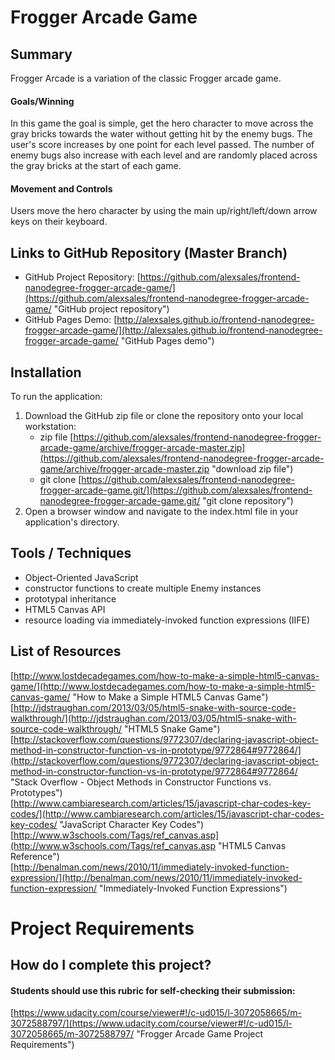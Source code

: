 
# Frogger Arcade Game

## Summary
Frogger Arcade is a variation of the classic Frogger arcade game.

#### Goals/Winning
In this game the goal is simple, get the hero character to move across the gray bricks towards the water without getting hit by the enemy bugs. The user's score increases by one point for each level passed. The number of enemy bugs also increase with each level and are randomly placed across the gray bricks at the start of each game.

#### Movement and Controls
Users move the hero character by using the main up/right/left/down arrow keys on their keyboard.

## Links to GitHub Repository (Master Branch)
* GitHub Project Repository: [https://github.com/alexsales/frontend-nanodegree-frogger-arcade-game/](https://github.com/alexsales/frontend-nanodegree-frogger-arcade-game/ "GitHub project repository")
* GitHub Pages Demo: [http://alexsales.github.io/frontend-nanodegree-frogger-arcade-game/](http://alexsales.github.io/frontend-nanodegree-frogger-arcade-game/ "GitHub Pages demo")

## Installation
To run the application:

1. Download the GitHub zip file or clone the repository onto your local workstation:
	* zip file [https://github.com/alexsales/frontend-nanodegree-frogger-arcade-game/archive/frogger-arcade-master.zip](https://github.com/alexsales/frontend-nanodegree-frogger-arcade-game/archive/frogger-arcade-master.zip "download zip file")
	* git clone [https://github.com/alexsales/frontend-nanodegree-frogger-arcade-game.git/](https://github.com/alexsales/frontend-nanodegree-frogger-arcade-game.git/ "git clone repository")
2. Open a browser window and navigate to the index.html file in your application's directory.

## Tools / Techniques
- Object-Oriented JavaScript
- constructor functions to create multiple Enemy instances
- prototypal inheritance
- HTML5 Canvas API
- resource loading via immediately-invoked function expressions (IIFE)

## List of Resources
[http://www.lostdecadegames.com/how-to-make-a-simple-html5-canvas-game/](http://www.lostdecadegames.com/how-to-make-a-simple-html5-canvas-game/ "How to Make a Simple HTML5 Canvas Game")  
[http://jdstraughan.com/2013/03/05/html5-snake-with-source-code-walkthrough/](http://jdstraughan.com/2013/03/05/html5-snake-with-source-code-walkthrough/ "HTML5 Snake Game")  
[http://stackoverflow.com/questions/9772307/declaring-javascript-object-method-in-constructor-function-vs-in-prototype/9772864#9772864/](http://stackoverflow.com/questions/9772307/declaring-javascript-object-method-in-constructor-function-vs-in-prototype/9772864#9772864/ "Stack Overflow - Object Methods in Constructor Functions vs. Prototypes")  
[http://www.cambiaresearch.com/articles/15/javascript-char-codes-key-codes/](http://www.cambiaresearch.com/articles/15/javascript-char-codes-key-codes/ "JavaScript Character Key Codes")  
[http://www.w3schools.com/Tags/ref_canvas.asp](http://www.w3schools.com/Tags/ref_canvas.asp "HTML5 Canvas Reference")  
[http://benalman.com/news/2010/11/immediately-invoked-function-expression/](http://benalman.com/news/2010/11/immediately-invoked-function-expression/ "Immediately-Invoked Function Expressions")

# Project Requirements

## How do I complete this project?

#### Students should use this rubric for self-checking their submission:
[https://www.udacity.com/course/viewer#!/c-ud015/l-3072058665/m-3072588797/](https://www.udacity.com/course/viewer#!/c-ud015/l-3072058665/m-3072588797/ "Frogger Arcade Game Project Requirements")

